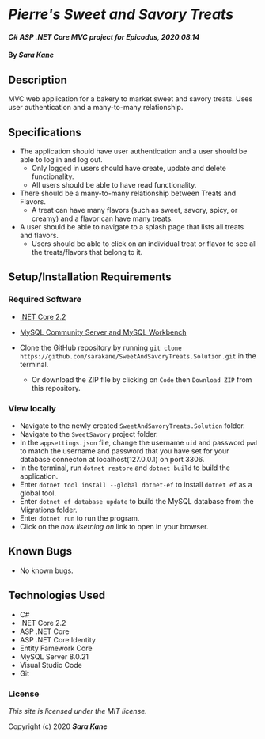 # _Pierre's Sweet and Savory Treats_

#### _C# ASP .NET Core MVC project for Epicodus, 2020.08.14_

#### By _**Sara Kane**_


## Description

MVC web application for a bakery to market sweet and savory treats. Uses user authentication and a many-to-many relationship.


## Specifications

* The application should have user authentication and a user should be able to log in and log out. 
  * Only logged in users should have create, update and delete functionality. 
  * All users should be able to have read functionality.
* There should be a many-to-many relationship between Treats and Flavors. 
  * A treat can have many flavors (such as sweet, savory, spicy, or creamy) and a flavor can have many treats.
* A user should be able to navigate to a splash page that lists all treats and flavors. 
  * Users should be able to click on an individual treat or flavor to see all the treats/flavors that belong to it.

## Setup/Installation Requirements
### Required Software
* [.NET Core 2.2](https://dotnet.microsoft.com/download/dotnet-core/2.2)
* [MySQL Community Server and MySQL Workbench](https://dev.mysql.com/downloads/)

* Clone the GitHub repository by running `git clone https://github.com/sarakane/SweetAndSavoryTreats.Solution.git` in the terminal.
  * Or download the ZIP file by clicking on `Code` then `Download ZIP` from this repository.

### View locally 
* Navigate to the newly created `SweetAndSavoryTreats.Solution` folder.
* Navigate to the `SweetSavory` project folder.
* In the `appsettings.json` file, change the username `uid` and password `pwd` to match the username and password that you have set for your database connecton at localhost(127.0.0.1) on port 3306.
* In the terminal, run `dotnet restore` and `dotnet build` to build the application.
* Enter `dotnet tool install --global dotnet-ef` to install `dotnet ef` as a global tool.
* Enter `dotnet ef database update` to build the MySQL database from the Migrations folder.
* Enter `dotnet run` to run the program.
* Click on the _now lisetning on_ link to open in your browser.

## Known Bugs

* No known bugs.

## Technologies Used

* C# 
* .NET Core 2.2
* ASP .NET Core
* ASP .NET Core Identity
* Entity Famework Core
* MySQL Server 8.0.21
* Visual Studio Code
* Git

### License

*This site is licensed under the MIT license.*

Copyright (c) 2020 **_Sara Kane_**